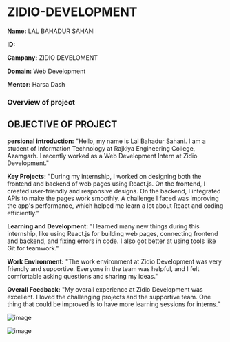 # ZIDIO-DEVELOPMENT
**Name:** LAL BAHADUR SAHANI

**ID:** 

**Campany:** ZIDIO  DEVELOMENT

**Domain:** Web Development

**Mentor:** Harsa Dash

### Overview of project

## OBJECTIVE OF PROJECT
**persional introduction:**
"Hello, my name is Lal Bahadur Sahani. I am a student of Information Technology at Rajkiya Engineering College, Azamgarh. I recently worked as a Web Development Intern at Zidio Development."

**Key Projects:**
"During my internship, I worked on designing both the frontend and backend of web pages using React.js. On the frontend, I created user-friendly and responsive designs. On the backend, I integrated APIs to make the pages work smoothly. A challenge I faced was improving the app's performance, which helped me learn a lot about React and coding efficiently."

**Learning and Development:**
"I learned many new things during this internship, like using React.js for building web pages, connecting frontend and backend, and fixing errors in code. I also got better at using tools like Git for teamwork."

**Work Environment:**
"The work environment at Zidio Development was very friendly and supportive. Everyone in the team was helpful, and I felt comfortable asking questions and sharing my ideas."

**Overall Feedback:**
"My overall experience at Zidio Development was excellent. I loved the challenging projects and the supportive team. One thing that could be improved is to have more learning sessions for interns."



![image](https://github.com/user-attachments/assets/55e10de6-f85d-4905-88b3-300debcdc688)


![image](https://github.com/user-attachments/assets/e0b59e9f-b999-43bb-80a7-036b7ee57a95)
